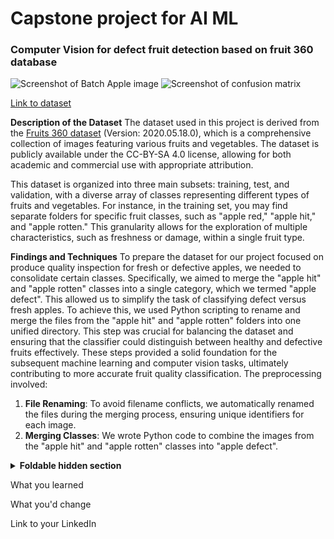 # Capstone project for AI ML

### Computer Vision for defect fruit detection based on fruit 360 database

![Screenshot of Batch Apple image](https://i.imgur.com/boAPlwo.jpg)
![Screenshot of confusion matrix](https://i.imgur.com/JcQpv6h.jpeg)



[Link to dataset](https://github.com/sallez9/SCTPAIMLcapstone.git)

**Description of the Dataset**
The dataset used in this project is derived from the [Fruits 360 dataset](https://github.com/fruits-360) (Version: 2020.05.18.0), which is a comprehensive collection of images featuring various fruits and vegetables. The dataset is publicly available under the CC-BY-SA 4.0 license, allowing for both academic and commercial use with appropriate attribution.

This dataset is organized into three main subsets: training, test, and validation, with a diverse array of classes representing different types of fruits and vegetables. For instance, in the training set, you may find separate folders for specific fruit classes, such as "apple red," "apple hit," and "apple rotten." This granularity allows for the exploration of multiple characteristics, such as freshness or damage, within a single fruit type.

**Findings and Techniques**
To prepare the dataset for our project focused on produce quality inspection for fresh or defective apples, we needed to consolidate certain classes. Specifically, we aimed to merge the "apple hit" and "apple rotten" classes into a single category, which we termed "apple defect". This allowed us to simplify the task of classifying defect versus fresh apples.
To achieve this, we used Python scripting to rename and merge the files from the "apple hit" and "apple rotten" folders into one unified directory. This step was crucial for balancing the dataset and ensuring that the classifier could distinguish between healthy and defective fruits effectively. These steps provided a solid foundation for the subsequent machine learning and computer vision tasks, ultimately contributing to more accurate fruit quality classification.
The preprocessing involved:
1. **File Renaming**: To avoid filename conflicts, we automatically renamed the files during the merging process, ensuring unique identifiers for each image.
2. **Merging Classes**: We wrote Python code to combine the images from the "apple hit" and "apple rotten" classes into "apple defect".

<details>
<summary><b>Foldable hidden section</b></summary>

Any folded content here. It requires an empty line just above it!

</details>

What you learned

What you'd change

Link to your LinkedIn
